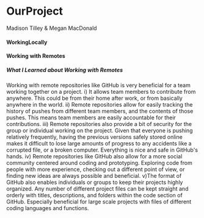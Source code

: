 # OurProject
Madison Tilley
&
Megan MacDonald
#### WorkingLocally


#### Working with Remotes
##### What I Learned about Working with Remotes
Working with remote repositories like GitHub is very beneficial for a team working together on a project. 
i) It allows team members to contribute from anywhere. This could be from their home after work, or from basically anywhere in the world.
ii) Remote repositories allow for easily tracking the history of pushes from different team members, and the contents of those pushes. This means team members are easily accountable for their contributions.
iii) Remote repositories also provide a bit of security for the group or individual working on the project. Given that everyone is pushing relatively frequently, having the previous versions safely stored online makes it difficult to lose large amounts of progress to any accidents like a corrupted file, or a broken computer. Everything is nice and safe in GitHub's hands.
iv) Remote repositories like GitHub also allow for a more social community centered around coding and prototyping. Exploring code from people with more experience, checking out a different point of view, or finding new ideas are always possible and beneficial.
v)The format of GitHub also enables individuals or groups to keep their projects highly organized. Any number of different project files can be kept straight and orderly with titles, descriptions, and folders within the code section of GitHub. Especially beneficial for large scale projects with files of different coding languages and functions.
